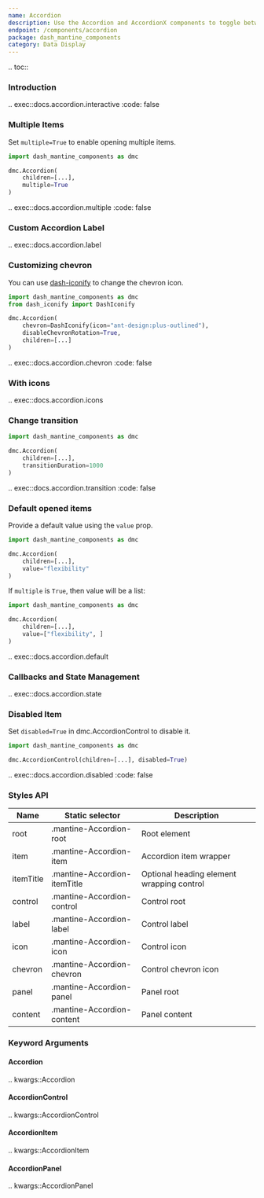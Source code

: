 ```yaml
---
name: Accordion
description: Use the Accordion and AccordionX components to toggle between hiding and showing large amount of content.
endpoint: /components/accordion
package: dash_mantine_components
category: Data Display
---
```


.. toc::

### Introduction

.. exec::docs.accordion.interactive
    :code: false

### Multiple Items

Set `multiple=True` to enable opening multiple items.

```python
import dash_mantine_components as dmc

dmc.Accordion(
    children=[...],
    multiple=True
)
```

.. exec::docs.accordion.multiple
    :code: false

### Custom Accordion Label

.. exec::docs.accordion.label

### Customizing chevron

You can use [dash-iconify](/dash-iconify) to change the chevron icon.

```python
import dash_mantine_components as dmc
from dash_iconify import DashIconify

dmc.Accordion(
    chevron=DashIconify(icon="ant-design:plus-outlined"),
    disableChevronRotation=True,
    children=[...]
)
```

.. exec::docs.accordion.chevron
    :code: false

### With icons

.. exec::docs.accordion.icons

### Change transition

```python
import dash_mantine_components as dmc

dmc.Accordion(
    children=[...],
    transitionDuration=1000
)
```

.. exec::docs.accordion.transition
    :code: false

### Default opened items

Provide a default value using the `value` prop.

```python
import dash_mantine_components as dmc

dmc.Accordion(
    children=[...],
    value="flexibility"
)
```

If `multiple` is `True`, then value will be a list:

```python
import dash_mantine_components as dmc

dmc.Accordion(
    children=[...],
    value=["flexibility", ]
)
```

.. exec::docs.accordion.default

### Callbacks and State Management

.. exec::docs.accordion.state

### Disabled Item

Set `disabled=True` in dmc.AccordionControl to disable it. 

```python
import dash_mantine_components as dmc

dmc.AccordionControl(children=[...], disabled=True)
```

.. exec::docs.accordion.disabled
    :code: false

### Styles API

| Name      | Static selector              | Description                               |
|-----------|------------------------------|-------------------------------------------|
| root      | .mantine-Accordion-root      | Root element                              |
| item      | .mantine-Accordion-item      | Accordion item wrapper                    |
| itemTitle | .mantine-Accordion-itemTitle | Optional heading element wrapping control |
| control   | .mantine-Accordion-control   | Control root                              |
| label     | .mantine-Accordion-label     | Control label                             |
| icon      | .mantine-Accordion-icon      | Control icon                              |
| chevron   | .mantine-Accordion-chevron   | Control chevron icon                      |
| panel     | .mantine-Accordion-panel     | Panel root                                |
| content   | .mantine-Accordion-content   | Panel content                             |

### Keyword Arguments

#### Accordion

.. kwargs::Accordion

#### AccordionControl

.. kwargs::AccordionControl

#### AccordionItem

.. kwargs::AccordionItem

#### AccordionPanel

.. kwargs::AccordionPanel
